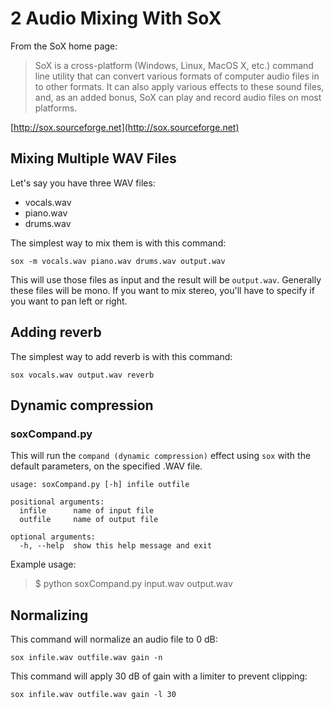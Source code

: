 # 2 Audio Mixing With SoX

From the SoX home page:

> SoX is a cross-platform (Windows, Linux, MacOS X, etc.) command line utility that can convert various formats of computer audio files in to other formats. It can also apply various effects to these sound files, and, as an added bonus, SoX can play and record audio files on most platforms. 

[http://sox.sourceforge.net](http://sox.sourceforge.net)

## Mixing Multiple WAV Files

Let's say you have three WAV files:

- vocals.wav
- piano.wav
- drums.wav

The simplest way to mix them is with this command:

```
sox -m vocals.wav piano.wav drums.wav output.wav
```

This will use those files as input and the result will be ```output.wav```.
Generally these files will be mono. If you want to mix stereo, you'll
have to specify if you want to pan left or right.

## Adding reverb

The simplest way to add reverb is with this command:

```
sox vocals.wav output.wav reverb
```

## Dynamic compression

### soxCompand.py

This will run the `compand (dynamic compression)` effect using `sox` with the
default parameters, on the specified .WAV file.

```
usage: soxCompand.py [-h] infile outfile

positional arguments:
  infile      name of input file
  outfile     name of output file

optional arguments:
  -h, --help  show this help message and exit
```

Example usage:

> $ python soxCompand.py input.wav output.wav

## Normalizing

This command will normalize an audio file to 0 dB:

```
sox infile.wav outfile.wav gain -n
```

This command will apply 30 dB of gain with a limiter to prevent clipping:

```
sox infile.wav outfile.wav gain -l 30
```

